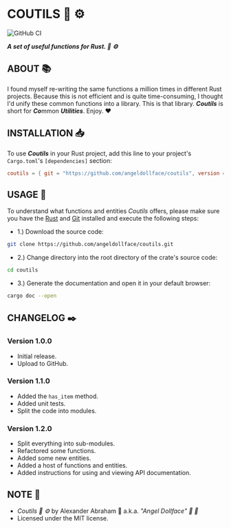 # COUTILS :hammer: :gear:

![GitHub CI](https://github.com/angeldollface/coutils/actions/workflows/rust.yml/badge.svg)

***A set of useful functions for Rust. :hammer: :gear:***

## ABOUT :books:

I found myself re-writing the same functions a million times in different Rust projects. Because this is not efficient and is quite time-consuming, I thought I'd unify these common functions into a library. This is that library. ***Coutils*** is short for ***Co***mmon ***Utilities***. Enjoy. :heart:

## INSTALLATION :inbox_tray:

To use ***Coutils*** in your Rust project, add this line to your project's `Cargo.toml`'s `[dependencies]` section:

```TOML
coutils = { git = "https://github.com/angeldollface/coutils", version = "1.2.0" }
```

## USAGE :hammer:

To understand what functions and entities *Coutils* offers, please make sure you have the [Rust](https://rust-lang.org) and [Git](https://git-scm.org) installed and execute the following steps:

- 1.) Download the source code:

```bash
git clone https://github.com/angeldollface/coutils.git
```

- 2.) Change directory into the root directory of the crate's source code:

```bash
cd coutils
```

- 3.) Generate the documentation and open it in your default browser:

```bash
cargo doc --open
```

## CHANGELOG :black_nib:

### Version 1.0.0

- Initial release.
- Upload to GitHub.

### Version 1.1.0

- Added the `has_item` method.
- Added unit tests.
- Split the code into modules.

### Version 1.2.0

- Split everything into sub-modules.
- Refactored some functions.
- Added some new entities.
- Added a host of functions and entities.
- Added instructions for using and viewing API documentation.

## NOTE :scroll:

- *Coutils :hammer: :gear:* by Alexander Abraham :black_heart: a.k.a. *"Angel Dollface" :dolls: :ribbon:*
- Licensed under the MIT license.